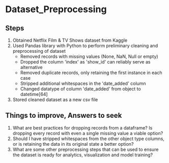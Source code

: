 # Dataset_Preprocessing

## Steps

1. Obtained Netflix Film & TV Shows dataset from Kaggle
2. Used Pandas library with Python to perform preliminary cleaning and preprocessing of dataset
   - Removed records with missing values (None, NaN, Null or empty)
   - Dropped the column 'index' as 'show_id' can reliably serve as alternative
   - Removed duplicate records, only retaining the first instance in each case
   - Stripped additional whitespaces in the 'date_added' column
   - Changed datatype of column 'date_added' from object to datetime[64]
3. Stored cleaned dataset as a new csv file

## Things to improve, Answers to seek

1. What are best practices for dropping records from a dataframe? Is dropping every record with even a single missing value a viable option?
2. Should I have stripped whitespaces from the other object type columns, or is retaining the data in its original state a better option?
3. What are some other preprocessing steps that can be used to ensure the dataset is ready for analytics, visualization and model training?

